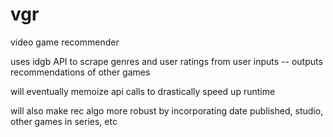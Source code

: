 # vgr
video game recommender

uses idgb API to scrape genres and user ratings from user inputs -- outputs recommendations of other games 

will eventually memoize api calls to drastically speed up runtime

will also make rec algo more robust by incorporating date published, studio, other games in series, etc
